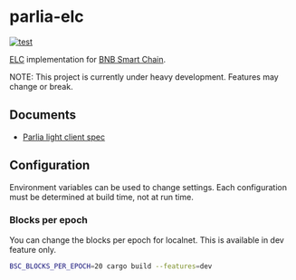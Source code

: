 # parlia-elc

[![test](https://github.com/datachainlab/parlia-elc/actions/workflows/ci.yaml/badge.svg)](https://github.com/datachainlab/parlia-elc/actions/workflows/ci.yaml)

[ELC](https://docs.lcp.network/protocol/elc) implementation for [BNB Smart Chain](https://github.com/bnb-chain/bsc).

NOTE: This project is currently under heavy development. Features may change or break.

## Documents

- [Parlia light client spec](./SPEC.md)

## Configuration

Environment variables can be used to change settings.
Each configuration must be determined at build time, not at run time.

### Blocks per epoch
You can change the blocks per epoch for localnet.
This is available in dev feature only.

```sh
BSC_BLOCKS_PER_EPOCH=20 cargo build --features=dev
```